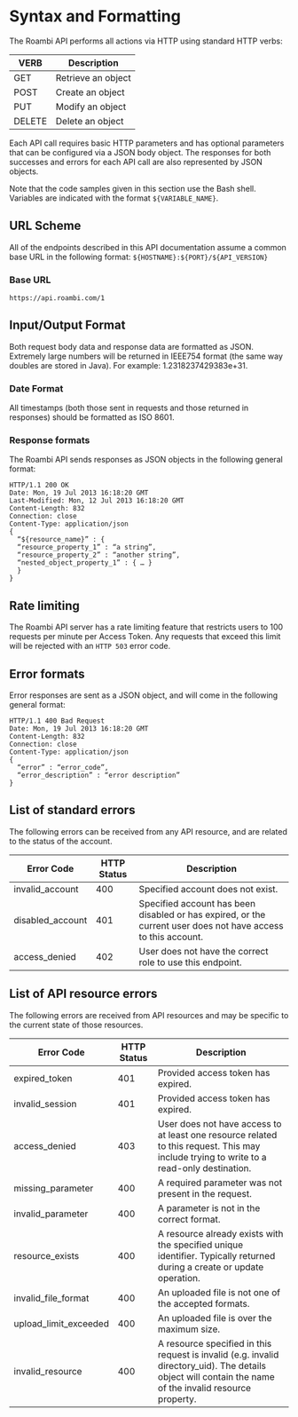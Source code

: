 # Syntax and Formatting

The Roambi API performs all actions via HTTP using standard HTTP verbs:


| VERB | Description |
|------|-------------|
| GET  | Retrieve an object |
| POST | Create an object |
| PUT | Modify an object |
| DELETE | Delete an object |

Each API call requires basic HTTP parameters and has optional parameters that
can be configured via a JSON body object. The responses for both successes and
errors for each API call are also represented by JSON objects.  

Note that the code samples given in this section use the Bash shell. Variables
are indicated with the format `${VARIABLE_NAME}`.

## URL Scheme

All of the endpoints described in this API documentation assume a common base URL
in the following format:
`${HOSTNAME}:${PORT}/${API_VERSION}`

### Base URL
`https://api.roambi.com/1`

## Input/Output Format

Both request body data and response data are formatted as JSON. Extremely large
numbers will be returned in IEEE754 format (the same way doubles are stored in
  Java). For example: 1.2318237429383e+31.

### Date Format

All timestamps (both those sent in requests and those returned in responses) should
be formatted as ISO 8601.

### Response formats

The Roambi API sends responses as JSON objects in the following general format:

```
HTTP/1.1 200 OK
Date: Mon, 19 Jul 2013 16:18:20 GMT
Last-Modified: Mon, 12 Jul 2013 16:18:20 GMT
Content-Length: 832
Connection: close
Content-Type: application/json
{
  “${resource_name}” : {
  “resource_property_1” : “a string”,
  “resource_property_2” : “another string”,
  “nested_object_property_1” : { … }
  }
}
```

## Rate limiting

The Roambi API server has a rate limiting feature that restricts users to 100
requests per minute per Access Token. Any requests that exceed this limit will
be rejected with an `HTTP 503` error code.

## Error formats

Error responses are sent as a JSON object, and will come in the following
general format:

```
HTTP/1.1 400 Bad Request
Date: Mon, 19 Jul 2013 16:18:20 GMT
Content-Length: 832
Connection: close
Content-Type: application/json
{
  “error” : “error_code”,
  “error_description” : “error description”
}
```

## List of standard errors

The following errors can be received from any API resource, and are related to the
status of the account.

| Error Code | HTTP Status | Description |
|------------|-------------|-------------|
| invalid_account | 400 | Specified account does not exist. |
| disabled_account | 401 | Specified account has been disabled or has expired, or the current user does not have access to this account. |
| access_denied | 402 | User does not have the correct role to use this endpoint. |

## List of API resource errors

The following errors are received from API resources and may be specific to the
current state of those resources.

| Error Code | HTTP Status | Description |
|------------|-------------|-------------|
| expired_token | 401 | Provided access token has expired. |
| invalid_session | 401 | Provided access token has expired. |
| access_denied | 403 | User does not have access to at least one resource related to this request. This may include trying to write to a read-only destination.
| missing_parameter | 400 | A required parameter was not present in the request. |
| invalid_parameter | 400 | A parameter is not in the correct format.
| resource_exists | 400 | A resource already exists with the specified unique identifier. Typically returned during a create or update operation. |
| invalid_file_format | 400 | An uploaded file is not one of the accepted formats. |
| upload_limit_exceeded | 400 | An uploaded file is over the maximum size. |
| invalid_resource | 400 | A resource specified in this request is invalid (e.g. invalid directory_uid). The details object will contain the name of the invalid resource property. |
